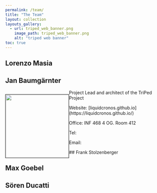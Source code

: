 ```yaml
---
permalink: /team/
title: "The Team"
layout: collection
layouts_gallery:
  - url: triped_web_banner.png
    image_path: triped_web_banner.png
    alt: "triped web banner"
toc: true
---
```

## Lorenzo Masia 

## Jan Baumgärnter
<div><p style="float: left;"><img src="https://liquidcronos.github.io/images/profile.png"  width="200px" border="1px"></p>
<p>Project Lead and architect of the TriPed Project</p>
  <p> Website: [liquidcronos.github.io](https://liquidcronos.github.io/) </p>
  <p> Office: INF 468 4 OG. Room 412 </p>
  <p> Tel: </p>
  <p> Email:   </p>
</div>
## Frank Stolzenberger

## Max Goebel

## Sören Ducatti
